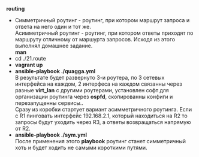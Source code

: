 **routing**

- Симметричный роутинг - роутинг, при котором маршрут запроса и ответа на него один и тот же.  
Асимметричный роутинг - роутинг, при котором ответы приходят по маршруту отличному от маршурта запросов. Исходя из этого выполнял домашнее задание.  
**man**
- cd ./21.route
-  **vagrant up**
- **ansible-playbook ./quagga.yml**  
В результате будет развернуто 3-и роутера, по 3 сетевых интерфейса на каждом, 2 интерфеса на каждом связанны через разные **virt_lan** с другими роутерами, установлен софт для организации роутинга через **ospfd**, скопированны конфиги и перезапущенны сервисы..  
Сразу из коробки стартует вариант асимметричного роутинга. Если с R1 пинговать интерфейс 192.168.2.1, который находиться на R2 то запросы будут уходить через R3, а ответы возвращаться напрямую от R2.
- **ansible-playbook ./sym.yml**  
После применения этого **playbook** роутинг станет симметричный хоть и будет ходить не самыми короткими путями.

